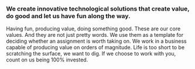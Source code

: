### We create innovative technological solutions that create value, do good and let us have fun along the way.

Having fun, producing value, doing something good. These are our core values. And they are not just pretty words. We use them as a template for deciding whether an assignment is worth taking on. We work in a business capable of producing value on orders of magnitude. Life is too short to be scratching the surface, we want to dig. If we choose to work with you, count on us being 100% invested.
